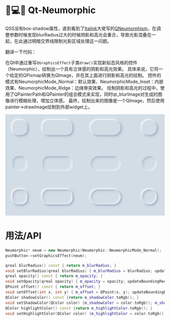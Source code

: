 # 👀💻🎨 Qt-Neumorphic
QSS没有box-shadow属性，直到看到了[Italink](https://github.com/Italink)大佬写的[QNeumorphism](https://github.com/Italink/QNeumorphism)，在调整参数时候发现blurRadius过大的时候阴影和高光会重合，导致光影混叠在一起，在此通过明暗交界线限制光影区域处理这一问题。

翻译一下代码：

在Qt中通过重写`QGraphicsEffect`子类`draw()`实现新拟态风格的控件（Neumorphic），绘制出一个具有立体感的阴影和高光效果。
具体来说，它将一个给定的QPixmap转换为QImage，并在其上面进行阴影和高光的绘制。
控件的模式有NeumorphicMode_Normal：默认效果、NeumorphicMode_Inset：内嵌效果、NeumorphicMode_Ridge：边缘脊突效果。
绘制阴影和高光的过程中，使用了QPainterPath和QPainter的组合模式来实现，同时qt_blurImage对生成的图像进行模糊处理，增加立体感。
最终，绘制出来的图像是一个QImage，然后使用painter->drawImage绘制到外部widget上。

<div align=center><img src="https://github.com/IPlayGenji6/Qt-Neumorphic/blob/main/qt_neumorphic.png"/></div>

# 用法/API
```c++
Neumorphic* neum = new Neumorphic(Neumorphic::NeumorphicMode_Normal);
pushButton->setGraphicsEffect(neum);
```

```c++
qreal blurRadius() const { return m_blurRadius; }
void setBlurRadius(qreal blurRadius) { m_blurRadius = blurRadius; updateBoundingRect(); }  //设置模糊半径
qreal opacity() const { return m_opacity; }
void setOpacity(qreal opacity) { m_opacity = opacity; updateBoundingRect(); }  //设置光影透明度
QPoint offset() const { return m_offset; }
void setOffset(int x, int y) { m_offset = QPoint(x, y); updateBoundingRect(); }  //设置光影偏移量
QColor shadowColor() const {return m_shadowColor.toRgb(); }
void setShadowColor(QColor color) {m_shadowColor = color.toRgb(); m_shadowColor.setAlpha(m_opacity); updateBoundingRect(); };  //设置阴影颜色
QColor highlightColor() const {return m_highlightColor.toRgb(); }
void setHighlightColor(QColor color) {m_highlightColor = color.toRgb(); m_highlightColor.setAlpha(m_opacity); updateBoundingRect(); }; //设置高光颜色
```
